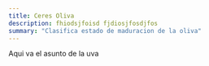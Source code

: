```yaml
---
title: Ceres Oliva
description: fhiodsjfoisd fjdiosjfosdjfos
summary: "Clasifica estado de maduracion de la oliva"
---
```



Aqui va el asunto de la uva